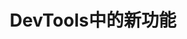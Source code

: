 ---
nav:
  title: Chrome Devtools
  order: 1
group:
  title: DevTools中的新功能
  order: 3
title: DevTools中的新功能
order: 3
---